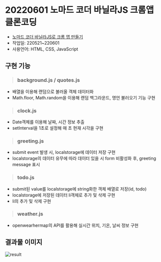 # 20220601 노마드 코더 바닐라JS 크롬앱 클론코딩
- [노마드 코더 바닐라JS로 크롬 앱 만들기](https://nomadcoders.co/javascript-for-beginners/lobby)
- 작업일: 220521~220601
- 사용언어: HTML, CSS, JavaScript
## 구현 기능
> ### background.js / quotes.js
- 배열을 이용해 랜덤으로 불러올 객체 데이터화
- Math.floor, Math.random을 이용해 랜덤 백그라운드, 명언 불러오기 기능 구현
> ### clock.js
- Date객체를 이용해 날짜, 시간 정보 추출
- setInterval을 1초로 설정해 매 초 현재 시각을 구현
> ### greeting.js
- submit event 발생 시, localstorage에 데이터 저장 구현
- localstorage의 데이터 유무에 따라 데이터 있을 시 form 비활성화 후, greeting message 표시
> ### todo.js
- submit된 value를 localstorage에 string화한 객체 배열로 저장(id, todo)
- localstorage에 저장된 데이터 li객체로 추가 및 삭제 구현
- li의 추가 및 삭제 구현
> ### weather.js
- openwearhermap의 API를 활용해 실시간 위치, 기온, 날씨 정보 구현
## 결과물 이미지
![result](https://user-images.githubusercontent.com/99079176/171597781-f289a9dc-156d-47a8-b015-57b3efc0b7b4.JPG)
